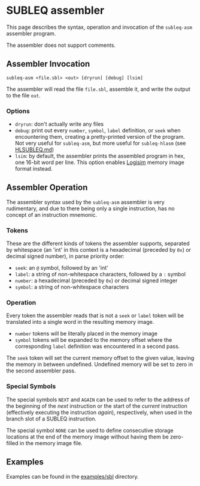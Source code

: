 # SUBLEQ assembler

This page describes the syntax, operation and invocation of the `subleq-asm`
assembler program.

The assembler does not support comments.

## Assembler Invocation

```
subleq-asm <file.sbl> <out> [dryrun] [debug] [lsim]
```

The assembler will read the file `file.sbl`, assemble it, and write the output
to the file `out`.

### Options

- `dryrun`: don't actually write any files
- `debug`: print out every `number`, `symbol`, `label` definition, or `seek`
  when encountering them, creating a pretty-printed version of the program. Not
  very useful for `subleq-asm`, but more useful for `subleq-hlasm` (see
  [HLSUBLEQ.md](HLSUBLEQ.md))
- `lsim`: by default, the assembler prints the assembled program in hex, one
  16-bit word per line. This option enables [Logisim](http://www.cburch.com/logisim/)
  memory image format instead.

## Assembler Operation

The assembler syntax used by the `subleq-asm` assembler is very rudimentary,
and due to there being only a single instruction, has no concept of an
instruction mnemonic.

### Tokens

These are the different kinds of tokens the assembler supports, separated by
whitespace (an 'int' in this context is a hexadecimal (preceded by `0x`) or
decimal signed number), in parse priority order:

- `seek`: an `@` symbol, followed by an 'int'
- `label`: a string of non-whitespace characters, followed by a `:` symbol
- `number`: a hexadecimal (preceded by `0x`) or decimal signed integer
- `symbol`: a string of non-whitespace characters

### Operation

Every token the assembler reads that is not a `seek` or `label` token will be
translated into a single word in the resulting memory image. 

- `number` tokens will be literally placed in the memory image
- `symbol` tokens will be expanded to the memory offset where the corresponding
  `label` definition was encountered in a second pass.

The `seek` token will set the current memory offset to the given value, leaving
the memory in between undefined. Undefined memory will be set to zero in the
second assembler pass.

### Special Symbols

The special symbols `NEXT` and `AGAIN` can be used to refer to the address of
the beginning of the _next_ instruction or the start of the _current_
instruction (effectively executing the instruction _again_), respectively, when
used in the branch slot of a SUBLEQ instruction.

The special symbol `NONE` can be used to define consecutive storage locations at
the end of the memory image without having them be zero-filled in the memory
image file.

## Examples

Examples can be found in the [examples/sbl](../examples/sbl) directory.
